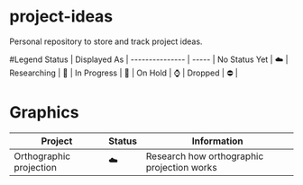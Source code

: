 # project-ideas
Personal repository to store and track project ideas.

#Legend 
Status | Displayed As |
--------------- |  ----- |
No Status Yet | :cloud: |
Researching | :mag_right: |
In Progress | :construction: |
On Hold | :watch: |
Dropped | :no_entry: |


# Graphics
Project | Status | Information |
-|-|-|
Orthographic projection  | :cloud: | Research how orthographic projection works |
